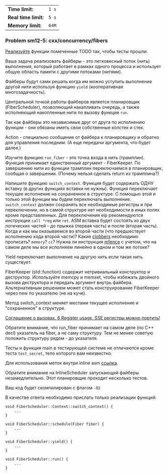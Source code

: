 |                      |       |
|----------------------|-------|
| **Time limit:**      | `1 s` |
| **Real time limit:** | `5 s` |
| **Memory limit:**    | `64M` |


### Problem sm12-5: cxx/concurrency/fibers

[Реализуйте](https://gist.github.com/ObjatieGroba/f197c54e2f7aa54ecb4d582e3dacf784) функции
помеченные TODO так, чтобы тесты прошли.

Ваша задача реализовать файберы - это легковесный поток (нить) выполнения, который работает в рамках
одного процесса и использует общую область памяти с другими потоками (нитями).

Файберы будут сами решать когда им можно уступить выполнение другой нити используя функцию `yield`
(кооперативная многозадачность).

Центральной точкой работы файберов является планировщик (FiberScheduler), позволяющий накапливать
очередь, а также исполняющий накопленные нити по вызову функции `run`.

Так как файберы это независимые друг от друга по исполнению функции - они обязаны иметь свои
собственные колстек и стек.

Action - специально сообщение от файбера к планировщику и обратно для управления последним. (А еще
передачи аргумента, что будет далее.)

Изучите функцию `run_fiber` \- это точка входа в нить (трамплин). Функция принимает единственный
аргумент - FiberKeeper. По завершению нити из функции трамплин переключаемся в планировщик, сообщая
о завершении. (Почему нельзя сделать return из трамплина?)

Напишите функцию `switch_context`. Функция будет содержать ОДНУ вставку (в других функциях вставки
не нужны). Функция переключает текущее исполнение на сохраненное в структуре. С помощью этой и
только этой функции мы будем переключать выполнение. `switch_context` должен сохранять все
необходимые регистры и при переключении, но в самой структуре нет необходимости в иных полях кроме
представленных. Для переключения eip рекомендуются инструкции `call *reg` или `ret`. ASM вставка
будет состоять из двух логических частей - до прыжка (первая часть) и после (вторая часть). Когда и
как мы оказываемся во второй части (что предшествует исполнению кода второй части)? Какие
[clobbers](https://gcc.gnu.org/onlinedocs/gcc/Extended-Asm.html) необходимо прописать? `memory`?
`cc`? Нужна ли инструкция
[mfence](https://www.felixcloutier.com/x86/mfence.html#:~:text=The%20MFENCE%20instruction%20provides%20a,WC%2C%20and%20WT%20memory%20types.)
с учетом, что на самом деле мы все исполняем линейно в одном и том же потоке?

Yield переключает выполнение на другую нить если такая нить существует.

FiberKeeper (std::function) содержит нетривиальный конструктор и деструктор. Используйте memcpy и
memset, чтобы избежать двойного вызова деструктора и передать аргумент внутрь файбера.
Альтернативным решением может стать конструирование FiberKeeper через new по указателю (не на куче).

Метод switch_context меняет местами текущее исполнение и "сохраненное" в структуре.

[Соглашение о вызовах. 6 Register usage. SSE регистры можно
портить!](https://www.agner.org/optimize/calling_conventions.pdf)

Обратите внимание, что run_fiber принимает на самом деле (по C++ decl) указатель на fiber, а не саму
структуру. Тем не менее советую положить структуру рядом - до указателя.

Тесты и функция main в тестирующей системе не отличаются кроме теста `test_secret`, тело которого
вам неизвестно.

Для использования меток внутри inline asm [ссылка](https://stackoverflow.com/a/16095781).

Обратите внимание на InlineScheduler запускающий файберы незамедлительно. Этот планировщик проходит
несколько тестов.

Ваш код будет скомпилирован с флагом `-O2`

В качестве ответа необходимо прислать только реализации функций:

    
    
    void FiberScheduler::Context::switch_context() {
        ...
    }
    
    void FiberScheduler::schedule(Fiber fiber) {
        ...
    }
    
    void FiberScheduler::yield() {
        ...
    }
    
    void FiberScheduler::run() {
        ...
    }
        

